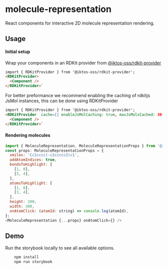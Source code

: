 # molecule-representation

React components for interactive 2D molecule representation rendering.

## Usage

#### Initial setup  

Wrap your components in an RDKit provider from [@iktos-oss/rdkit-provider](https://github.com/iktos/rdkit-provider)

```html
import { RDKitProvider } from '@iktos-oss/rdkit-provider';
<RDKitProvider>
  <Component />
</RDKitProvider>`
```

For better preformance we recommend enabling the caching of rdkitjs JsMol instances, this can be done using RDKitProvider
```html
import { RDKitProvider } from '@iktos-oss/rdkit-provider';
<RDKitProvider  cache={{ enableJsMolCaching: true, maxJsMolsCached: 30 }}>
  <Component />
</RDKitProvider>`
```

#### Rendering molecules

```js
import { MoleculeRepresentation, MoleculeRepresentationProps } from '@iktos-oss/molecule-representation';
const props: MoleculeRepresentationProps = {
  smiles: 'Cc1cccc(-c2ccccc2)c1',
  addAtomIndices: true,
  bondsToHighlight: [
    [1, 0],
    [3, 4],
  ],
  atomsToHighlight: [
    [1, 0],
    [3, 4],
  ],
  height: 200,
  width: 300,
  onAtomClick: (atomId: string) => console.log(atomId),
};
<MoleculeRepresentation {...props} onAtomClick={} />
```

## Demo  

Run the storybook locally to see all available options.

```bash
    npm install
    npm run storybook
```  
